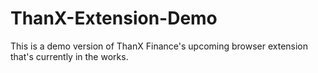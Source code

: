 # ThanX-Extension-Demo
This is a demo version of ThanX Finance's upcoming browser extension that's currently in the works.
